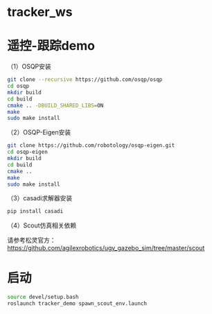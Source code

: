 # tracker_ws
# 遥控-跟踪demo


（1）OSQP安装

```bash
git clone --recursive https://github.com/osqp/osqp
cd osqp
mkdir build
cd build
cmake .. -DBUILD_SHARED_LIBS=ON
make
sudo make install
```

（2）OSQP-Eigen安装

```bash
git clone https://github.com/robotology/osqp-eigen.git
cd osqp-eigen
mkdir build 
cd build
cmake ..
make
sudo make install
```

（3）casadi求解器安装

```bash
pip install casadi
```

（4）Scout仿真相关依赖

请参考松灵官方：https://github.com/agilexrobotics/ugv_gazebo_sim/tree/master/scout



# 启动

```bash
source devel/setup.bash
roslaunch tracker_demo spawn_scout_env.launch
```

